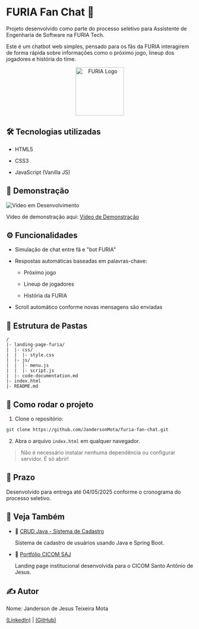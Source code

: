 # FURIA Fan Chat 💬
Projeto desenvolvido como parte do processo seletivo para Assistente de Engenharia de Software na FURIA Tech.

Este é um chatbot web simples, pensado para os fãs da FURIA interagirem de forma rápida sobre informações como o próximo jogo, lineup dos jogadores e história do time.

<div align="center">
  <img src="https://upload.wikimedia.org/wikipedia/en/thumb/a/ad/FURIA_Esports_logo.svg/800px-FURIA_Esports_logo.svg.png" alt="FURIA Logo" width="130px">
</div>

## 🛠️ Tecnologias utilizadas
- HTML5

- CSS3

- JavaScript (Vanilla JS)

## 📸 Demonstração
<!-- Adicionar um gif ou print -->
![Vídeo em Desenvolvimento](https://img.shields.io/badge/STATUS-V%C3%ADDEO_EM_DESENVOLVIMENTO-yellow?style=for-the-badge&logo=adobe-premiere-pro&logoColor=white&color=FF9900)


Vídeo de demonstração aqui: [Vídeo de Demonstração]()

## ⚙️ Funcionalidades
- Simulação de chat entre fã e "bot FURIA"

- Respostas automáticas baseadas em palavras-chave:

  - Próximo jogo

  - Lineup de jogadores

  - História da FURIA

- Scroll automático conforme novas mensagens são enviadas

## 📂 Estrutura de Pastas
``` pgsql
/
|- landing-page-furia/
|  |- css/
|  |  |- style.css
|  |- js/
|  |  |- menu.js
|  |  |- script.js
|  |- code-documentation.md
|- index.html
|- README.md
```

## 🚀 Como rodar o projeto
1. Clone o repositório:

```bash
git clone https://github.com/JandersonMota/furia-fan-chat.git
```

2. Abra o arquivo `index.html` em qualquer navegador.

> Não é necessário instalar nenhuma dependência ou configurar servidor. É só abrir!

## 📅 Prazo
Desenvolvido para entrega até 04/05/2025 conforme o cronograma do processo seletivo.

## 🔗 Veja Também

- 📂 [CRUD Java - Sistema de Cadastro](https://github.com/JandersonMota/crud-java)

  Sistema de cadastro de usuários usando Java e Spring Boot.
  
- 📂 [Portfólio CICOM SAJ](https://github.com/JandersonMota/portfolio-cicom-saj)

  Landing page institucional desenvolvida para o CICOM Santo Antônio de Jesus.

## ✍️ Autor
Nome: Janderson de Jesus Teixeira Mota

[(LinkedIn)](https://www.linkedin.com/in/janderson-mota-5415b69a/) | [(GitHub)](https://github.com/JandersonMota/)
